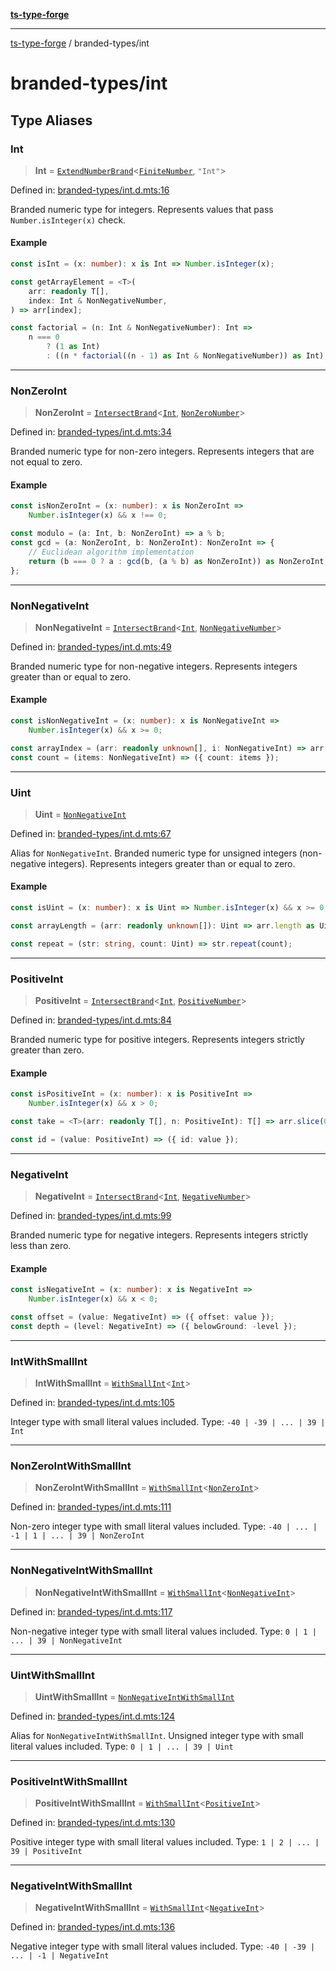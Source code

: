 [**ts-type-forge**](../README.md)

---

[ts-type-forge](../README.md) / branded-types/int

# branded-types/int

## Type Aliases

### Int

> **Int** = [`ExtendNumberBrand`](brand/namespaces/TSTypeForgeInternals/README.md#extendnumberbrand)\<[`FiniteNumber`](finite-number.md#finitenumber), `"Int"`\>

Defined in: [branded-types/int.d.mts:16](https://github.com/noshiro-pf/ts-type-forge/blob/main/src/branded-types/int.d.mts#L16)

Branded numeric type for integers.
Represents values that pass `Number.isInteger(x)` check.

#### Example

```ts
const isInt = (x: number): x is Int => Number.isInteger(x);

const getArrayElement = <T>(
    arr: readonly T[],
    index: Int & NonNegativeNumber,
) => arr[index];

const factorial = (n: Int & NonNegativeNumber): Int =>
    n === 0
        ? (1 as Int)
        : ((n * factorial((n - 1) as Int & NonNegativeNumber)) as Int);
```

---

### NonZeroInt

> **NonZeroInt** = [`IntersectBrand`](brand/README.md#intersectbrand)\<[`Int`](#int), [`NonZeroNumber`](core.md#nonzeronumber)\>

Defined in: [branded-types/int.d.mts:34](https://github.com/noshiro-pf/ts-type-forge/blob/main/src/branded-types/int.d.mts#L34)

Branded numeric type for non-zero integers.
Represents integers that are not equal to zero.

#### Example

```ts
const isNonZeroInt = (x: number): x is NonZeroInt =>
    Number.isInteger(x) && x !== 0;

const modulo = (a: Int, b: NonZeroInt) => a % b;
const gcd = (a: NonZeroInt, b: NonZeroInt): NonZeroInt => {
    // Euclidean algorithm implementation
    return (b === 0 ? a : gcd(b, (a % b) as NonZeroInt)) as NonZeroInt;
};
```

---

### NonNegativeInt

> **NonNegativeInt** = [`IntersectBrand`](brand/README.md#intersectbrand)\<[`Int`](#int), [`NonNegativeNumber`](core.md#nonnegativenumber)\>

Defined in: [branded-types/int.d.mts:49](https://github.com/noshiro-pf/ts-type-forge/blob/main/src/branded-types/int.d.mts#L49)

Branded numeric type for non-negative integers.
Represents integers greater than or equal to zero.

#### Example

```ts
const isNonNegativeInt = (x: number): x is NonNegativeInt =>
    Number.isInteger(x) && x >= 0;

const arrayIndex = (arr: readonly unknown[], i: NonNegativeInt) => arr[i];
const count = (items: NonNegativeInt) => ({ count: items });
```

---

### Uint

> **Uint** = [`NonNegativeInt`](#nonnegativeint)

Defined in: [branded-types/int.d.mts:67](https://github.com/noshiro-pf/ts-type-forge/blob/main/src/branded-types/int.d.mts#L67)

Alias for `NonNegativeInt`.
Branded numeric type for unsigned integers (non-negative integers).
Represents integers greater than or equal to zero.

#### Example

```ts
const isUint = (x: number): x is Uint => Number.isInteger(x) && x >= 0;

const arrayLength = (arr: readonly unknown[]): Uint => arr.length as Uint;

const repeat = (str: string, count: Uint) => str.repeat(count);
```

---

### PositiveInt

> **PositiveInt** = [`IntersectBrand`](brand/README.md#intersectbrand)\<[`Int`](#int), [`PositiveNumber`](core.md#positivenumber)\>

Defined in: [branded-types/int.d.mts:84](https://github.com/noshiro-pf/ts-type-forge/blob/main/src/branded-types/int.d.mts#L84)

Branded numeric type for positive integers.
Represents integers strictly greater than zero.

#### Example

```ts
const isPositiveInt = (x: number): x is PositiveInt =>
    Number.isInteger(x) && x > 0;

const take = <T>(arr: readonly T[], n: PositiveInt): T[] => arr.slice(0, n);

const id = (value: PositiveInt) => ({ id: value });
```

---

### NegativeInt

> **NegativeInt** = [`IntersectBrand`](brand/README.md#intersectbrand)\<[`Int`](#int), [`NegativeNumber`](core.md#negativenumber)\>

Defined in: [branded-types/int.d.mts:99](https://github.com/noshiro-pf/ts-type-forge/blob/main/src/branded-types/int.d.mts#L99)

Branded numeric type for negative integers.
Represents integers strictly less than zero.

#### Example

```ts
const isNegativeInt = (x: number): x is NegativeInt =>
    Number.isInteger(x) && x < 0;

const offset = (value: NegativeInt) => ({ offset: value });
const depth = (level: NegativeInt) => ({ belowGround: -level });
```

---

### IntWithSmallInt

> **IntWithSmallInt** = [`WithSmallInt`](small-int.md#withsmallint)\<[`Int`](#int)\>

Defined in: [branded-types/int.d.mts:105](https://github.com/noshiro-pf/ts-type-forge/blob/main/src/branded-types/int.d.mts#L105)

Integer type with small literal values included.
Type: `-40 | -39 | ... | 39 | Int`

---

### NonZeroIntWithSmallInt

> **NonZeroIntWithSmallInt** = [`WithSmallInt`](small-int.md#withsmallint)\<[`NonZeroInt`](#nonzeroint)\>

Defined in: [branded-types/int.d.mts:111](https://github.com/noshiro-pf/ts-type-forge/blob/main/src/branded-types/int.d.mts#L111)

Non-zero integer type with small literal values included.
Type: `-40 | ... | -1 | 1 | ... | 39 | NonZeroInt`

---

### NonNegativeIntWithSmallInt

> **NonNegativeIntWithSmallInt** = [`WithSmallInt`](small-int.md#withsmallint)\<[`NonNegativeInt`](#nonnegativeint)\>

Defined in: [branded-types/int.d.mts:117](https://github.com/noshiro-pf/ts-type-forge/blob/main/src/branded-types/int.d.mts#L117)

Non-negative integer type with small literal values included.
Type: `0 | 1 | ... | 39 | NonNegativeInt`

---

### UintWithSmallInt

> **UintWithSmallInt** = [`NonNegativeIntWithSmallInt`](#nonnegativeintwithsmallint)

Defined in: [branded-types/int.d.mts:124](https://github.com/noshiro-pf/ts-type-forge/blob/main/src/branded-types/int.d.mts#L124)

Alias for `NonNegativeIntWithSmallInt`.
Unsigned integer type with small literal values included.
Type: `0 | 1 | ... | 39 | Uint`

---

### PositiveIntWithSmallInt

> **PositiveIntWithSmallInt** = [`WithSmallInt`](small-int.md#withsmallint)\<[`PositiveInt`](#positiveint)\>

Defined in: [branded-types/int.d.mts:130](https://github.com/noshiro-pf/ts-type-forge/blob/main/src/branded-types/int.d.mts#L130)

Positive integer type with small literal values included.
Type: `1 | 2 | ... | 39 | PositiveInt`

---

### NegativeIntWithSmallInt

> **NegativeIntWithSmallInt** = [`WithSmallInt`](small-int.md#withsmallint)\<[`NegativeInt`](#negativeint)\>

Defined in: [branded-types/int.d.mts:136](https://github.com/noshiro-pf/ts-type-forge/blob/main/src/branded-types/int.d.mts#L136)

Negative integer type with small literal values included.
Type: `-40 | -39 | ... | -1 | NegativeInt`
